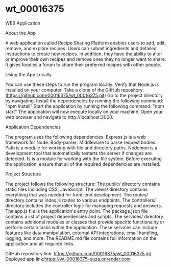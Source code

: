 # wt_00016375
WEB Application 

About the App

A web application called Recipe Sharing Platform enables users to add, edit, remove, and explore recipes. Users can submit ingredients and detailed instructions to create new recipes. In addition, they have the ability to alter or improve their own recipes and remove ones they no longer want to share. It gives foodies a forum to share their preferred recipes with other people.


Using the App Locally

You can use these steps to run the program locally:
Verify that Node.js is installed on your computer.
Take a clone of the GitHub repository:(https://github.com/00016375/wt_00016375.git)
Go to the project directory by navigating.
Install the dependencies by running the following command: "npm install"
Start the application by running the following command: "npm start"
The application will now execute locally on your machine. Open your web browser and navigate to http://localhost:3000.


Application Dependencies

The program uses the following dependencies:
Express.js is a web framework for Node.
Body-parser: Middleware to parse request bodies.
Path is a module for working with file and directory paths.
Nodemon is a development tool that automatically restarts the server if changes are detected.
fs is a module for working with the file system.
Before executing the application, ensure that all of the required dependencies are installed.


Project Structure

The project follows the following structure:
The public/ directory contains static files including CSS, JavaScript.
The views/ directory contains everything that was needed for front-end development.
The routes/ directory contains index.js routes to various endpoints.
The controllers/ directory includes the controller logic for managing requests and answers.
The app.js file is the application's entry point.
The package.json file contains a list of project dependencies and scripts.
The services/ directory contains additional modules or classes that provide specific functionality or perform certain tasks within the application. These services can include features like data manipulation, external API integrations, email handling, logging, and more.
The README.md file contains full information on the application and all required links.

GitHub repository link: https://github.com/00016375/wt_00016375.git
Deployed app link:https://wt-00016375-puza.onrender.com